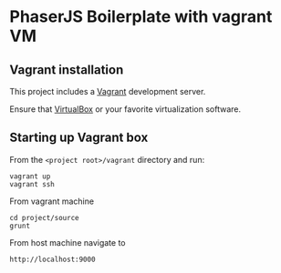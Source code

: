 # PhaserJS Boilerplate with vagrant VM

## Vagrant installation

This project includes a [Vagrant](https://www.vagrantup.com/) development server.

Ensure that [VirtualBox](https://www.virtualbox.org/) or your favorite virtualization software.

## Starting up Vagrant box

From the `<project root>/vagrant` directory and run:

```
vagrant up
vagrant ssh
```

From vagrant machine 
```
cd project/source
grunt
```

From host machine navigate to
```
http://localhost:9000
```
